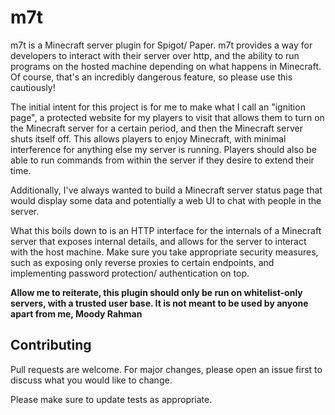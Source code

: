 # m7t

m7t is a Minecraft server plugin for Spigot/ Paper. m7t provides a way for developers 
to interact with their server over http, and the ability to run programs on the hosted machine 
depending on what happens in Minecraft. Of course, that's an incredibly dangerous feature, so 
please use this cautiously! 

The initial intent for this project is for me to make what I call an "ignition page", 
a protected website for my players to visit that allows them to turn on the Minecraft 
server for a certain period, and then the Minecraft server shuts itself off. This 
allows players to enjoy Minecraft, with minimal interference for anything else my server is running. 
Players should also be able to run commands from within the server if they desire to extend 
their time. 

Additionally, I've always wanted to build a Minecraft server status page that would display 
some data and potentially a web UI to chat with people in the server. 

What this boils down to is an HTTP interface for the internals of a Minecraft server 
that exposes internal details, and allows for the server to interact with the host machine. 
Make sure you take appropriate security measures, such as exposing only reverse proxies 
to certain endpoints, and implementing password protection/ authentication on top. 

**Allow me to reiterate, this plugin should only be run on whitelist-only servers, with 
a trusted user base. It is not meant to be used by anyone apart from me, Moody Rahman**


## Contributing

Pull requests are welcome. For major changes, please open an issue first
to discuss what you would like to change.

Please make sure to update tests as appropriate.
